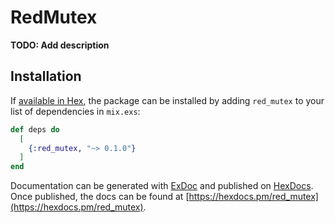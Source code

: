 # RedMutex

**TODO: Add description**

## Installation

If [available in Hex](https://hex.pm/docs/publish), the package can be installed
by adding `red_mutex` to your list of dependencies in `mix.exs`:

```elixir
def deps do
  [
    {:red_mutex, "~> 0.1.0"}
  ]
end
```

Documentation can be generated with [ExDoc](https://github.com/elixir-lang/ex_doc)
and published on [HexDocs](https://hexdocs.pm). Once published, the docs can
be found at [https://hexdocs.pm/red_mutex](https://hexdocs.pm/red_mutex).

